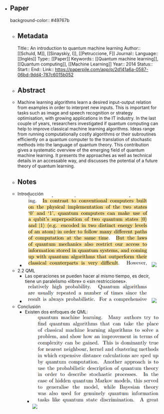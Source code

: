 - ## Paper
  background-color:: #49767b
	- ## Metadata
	  Title:: An introduction to quantum machine learning
	  Author:: [[Schuld, M]], [[Sinayskiy, I]], [[Petruccione, F]]
	  Journal::
	  Language:: [[Inglés]] 
	  Type:: [[Paper]]
	  Keywords:: [[Quantum machine learning]], [[Quantum computing]], [[Machine Learning]]
	  Year:: 2014
	  Status::
	  Start::
	  End::
	  Link:: https://paperpile.com/app/p/2d141a6a-0587-06bd-9dd4-787c6015b052
	- ## Abstract
	- Machine learning algorithms learn a desired input-output relation from examples in order to interpret new inputs. This is important for tasks such as image and speech recognition or strategy optimisation, with growing applications in the IT industry. In the last couple of years, researchers investigated if quantum computing can help to improve classical machine learning algorithms. Ideas range from running computationally costly algorithms or their subroutines efficiently on a quantum computer to the translation of stochastic methods into the language of quantum theory. This contribution gives a systematic overview of the emerging field of quantum machine learning. It presents the approaches as well as technical details in an accessable way, and discusses the potential of a future theory of quantum learning.
	- ## Notes
	- Introducción
		- ![image.png](../assets/image_1656169821435_0.png) ![](https://hypernotes.zenkit.com/api/v1/lists/2362182/files/5BXIKCU2P)
	- 2.2 QML
		- Las operaciones se pueden hacer al mismo tiempo, es decir, tiene un paralelismo «libre» o «sin restricciones».
		- ![image.png](../assets/image_1656169815858_0.png) ![](https://hypernotes.zenkit.com/api/v1/lists/2362182/files/pDfAQDIcJ)
	- Conclusión
		- Existen dos enfoques de QML:
			- ![image.png](../assets/image_1656169808587_0.png) ![](https://hypernotes.zenkit.com/api/v1/lists/2362182/files/yYW4Kd6bQ)